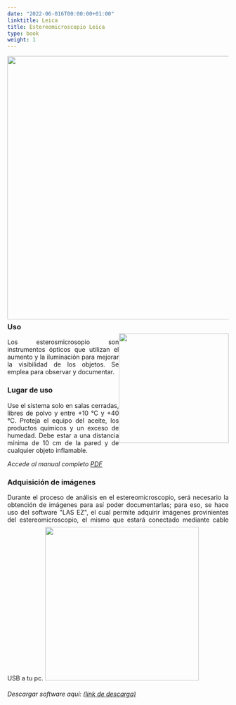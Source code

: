 ```yaml
---
date: "2022-06-016T00:00:00+01:00"
linktitle: Leica
title: Estereomicroscopio Leica
type: book
weight: 1
---
```


<img src="/manuals/manual_equipo/leica2.jpeg" width=600 style="margin-bottom: -1rem; margin-top: 0rem;"/>

<img src="/manuals/manual_equipo/leica.png" width=250 style="float: right; margin-top: 3rem;"/>

### Uso ###
<p style="text-align: justify;">
Los esterosmicrosopio son instrumentos ópticos que utilizan el aumento y la iluminación para mejorar la visibilidad de los objetos. Se emplea para observar y documentar.</p>

### Lugar de uso ###
<p style="text-align: justify;">
Use el sistema solo en salas cerradas, libres de polvo y entre +10 °C y +40 °C. Proteja el equipo del aceite, los productos químicos y un exceso de humedad. Debe estar a una distancia mínima de 10 cm de la pared y de cualquier objeto inflamable.</p>

*Accede al manual completo [PDF](/manuals/manual_equipo/leica.pdf)*

### Adquisición de imágenes ###

<p style="text-align: justify">
Durante el proceso de análisis en el estereomicroscopio, será necesario la obtención de imágenes para así poder documentarlas; para eso, se hace uso del software "LAS EZ", el cual permite adquirir imágenes provinientes del estereomicroscopio, el mismo que estará conectado mediante cable USB a tu pc.

<img src="/manuals/manual_equipo/leica3.jpeg" width=350 style="float: down; margin-top: 0.5rem; margin-bottom: 0.5rem;"/>

*Descargar software aquí: [(link de descarga)](https://www.leica-microsystems.com/es/productos/software-de-microscopia/detalles/leica-las-ez/downloads/)*

